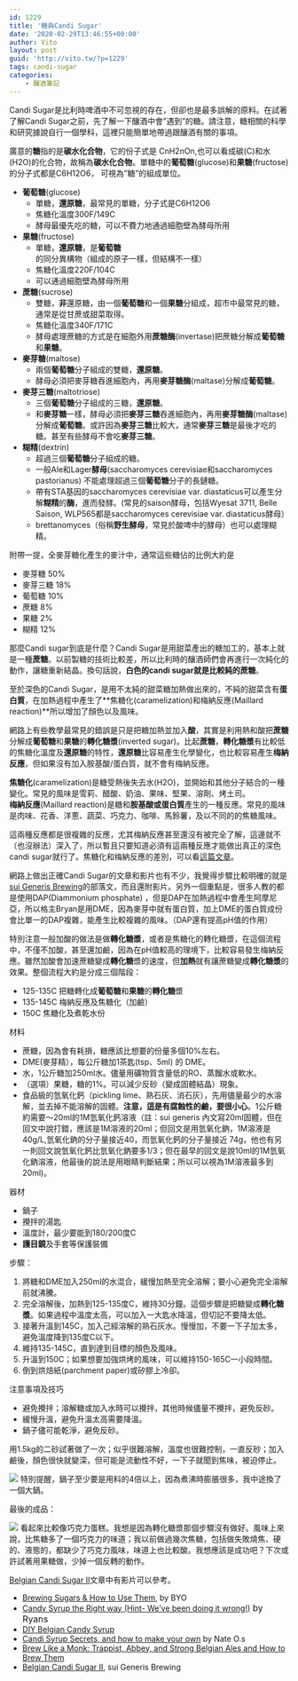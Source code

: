 ```yaml
---
id: 1229
title: '糖與Candi Sugar'
date: '2020-02-29T13:46:55+00:00'
author: Vito
layout: post
guid: 'http://vito.tw/?p=1229'
tags: candi-sugar
categories:
    - 釀酒筆記
---
```


Candi Sugar是比利時啤酒中不可忽視的存在，但卻也是最多誤解的原料。在試著了解Candi Sugar之前，先了解一下釀酒中會”遇到”的糖。請注意，糖相關的科學和研究據說自行一個學科，這裡只能簡單地帶過跟釀酒有關的事項。

廣意的**糖**指的是**碳水化合物**，它的份子式是 CnH2nOn,也可以看成碳(C)和水(H2O)的化合物，故稱為**碳水化合物**。單糖中的**葡萄糖**(glucose)和**果糖**(fructose)的分子式都是C6H12O6， 可視為”糖”的組成單位。

- **葡萄糖**(glucose)
    - 單糖，**還原糖**，最常見的單糖，分子式是C6H12O6
    - 焦糖化溫度300F/149C
    - 酵母最優先吃的糖，可以不費力地通過細胞壁為酵母所用
- **果糖**(fructose)
    - 單糖，**還原糖**，是**葡萄糖**的同分異構物（組成的原子一樣，但結構不一樣）
    - 焦糖化溫度220F/104C
    - 可以通過細胞壁為酵母所用
- **蔗糖**(sucrose)
    - 雙糖，**非**還原糖，由一個**葡萄糖**和一個**果糖**分組成，超市中最常見的糖，通常是從甘蔗或甜菜取得。
    - 焦糖化溫度340F/171C
    - 酵母處理蔗糖的方式是在細胞外用**蔗糖酶**(invertase)把蔗糖分解成**葡萄糖**和**果糖**。
- **麥芽糖**(maltose)
    - 兩個**葡萄糖**分子組成的雙糖，**還原糖**。
    - 酵母必須把麥芽糖吞進細胞內，再用**麥芽糖酶**(maltase)分解成**葡萄糖**。
- **麥芽三糖**(maltotriose)
    - 三個**葡萄糖**分子組成的三糖，**還原糖**。
    - 和**麥芽糖**一樣，酵母必須把**麥芽三糖**吞進細胞內，再用**麥芽糖酶**(maltase)分解成**葡萄糖**。或許因為**麥芽三糖**比較大，通常**麥芽三糖**是最後才吃的糖。甚至有些酵母不會吃**麥芽三糖**。
- **糊精**(dextrin)
    - 超過三個**葡萄糖**分子組成的糖。
    - 一般Ale和Lager**酵母**(saccharomyces cerevisiae和saccharomyces pastorianus) 不能處理超過三個**葡萄糖**分子的長鏈糖。
    - 帶有STA基因的saccharomyces cerevisiae var. diastaticus可以產生分解**糊精**的**酶**，進而發酵。(常見的saison酵母，包括Wyesat 3711, Belle Saison, WLP565都是saccharomyces cerevisiae var. diastaticus酵母）
    - brettanomyces（俗稱**野生酵母**，常見於酸啤中的酵母）也可以處理糊精。

附帶一提，全麥芽糖化產生的麥汁中，通常這些糖佔的比例大約是

- 麥芽糖 50%
- 麥芽三糖 18%
- 葡萄糖 10%
- 蔗糖 8%
- 果糖 2%
- 糊精 12%

那麼Candi sugar到底是什麼？Candi Sugar是用甜菜產出的糖加工的，基本上就是一種**蔗糖**。以前製糖的技術比較差，所以比利時的釀酒師們會再進行一次純化的動作，讓糖重新結晶。換句話說，**白色的candi sugar就是比較純的蔗糖**。

至於深色的Candi Sugar，是用不太純的甜菜糖加熱做出來的，不純的甜菜含有**蛋白質**，在加熱過程中產生了**焦糖化(caramelization)和梅納反應(Maillard reaction)**所以增加了顏色以及風味。

網路上有些教學最常見的錯誤是只是把糖加熱並加入**酸**，其實是利用熱和酸把**蔗糖**分解成**葡萄糖**和**果糖**的**轉化糖漿**(inverted sugar)。比起**蔗糖**，**轉化糖漿**有比較低的焦糖化溫度及**還原糖**的特性，**還原糖**比容易產生化學變化，也比較容易產生**梅納反應**，但如果沒有加入胺基酸/蛋白質，就不會有梅納反應。

**焦糖化**(caramelization)是糖受熱後失去水(H2O)，並開始和其他分子結合的一種變化。常見的風味是雪莉、醋酸、奶油、果味、堅果、溶劑、烤土司。  
**梅納反應**(Maillard reaction)是糖和**胺基酸或蛋白質**產生的一種反應。常見的風味是肉味、花香、洋蔥、蔬菜、巧克力、咖啡、馬鈴薯，及以不同的的焦糖風味。

這兩種反應都是很複雜的反應，尤其梅納反應甚至還沒有被完全了解，這邊就不（也沒辦法）深入了，所以暫且只要知道必須有這兩種反應才能做出真正的深色candi sugar就行了。焦糖化和梅納反應的差別，可以看[這篇文章](https://nommagazine.com/梅納反應跟焦糖化到底差在哪？一次搞懂原理與五/)。

網路上做出正確Candi Sugar的文章和影片也有不少，我覺得步驟比較明確的就是 [sui Generis Brewing](https://suigenerisbrewing.blogspot.com/2013/10/belgian-candi-sugar-ii.html)的部落文，而且還附影片。另外一個重點是，很多人教的都是使用DAP(Diammonium phosphate) ，但是DAP在加熱過程中會產生阿摩尼亞，所以格主Bryan是用DME，因為麥芽中就有蛋白質，加上DME的蛋白質成份會比單一的DAP複雜，能產生比較複雜的風味。（DAP還有提高pH值的作用）

特別注意一般加酸的做法是做**轉化糖漿**，或者是焦糖化的轉化糖漿，在這個流程中，不僅不加酸，甚至還加鹼，因為在pH值較高的理境下，比較容易發生梅納反應。雖然加酸會加速蔗糖變成**轉化糖**漿的速度，但**加熱**就有讓蔗糖變成**轉化糖漿**的效果。整個流程大約是分成三個階段：

- 125-135C 把糖轉化成**葡萄糖**和**果糖**的**轉化糖**漿
- 135-145C 梅納反應及焦糖化（加鹼）
- 150C 焦糖化及煮乾水份

材料

- 蔗糖，因為會有耗損，糖應該比想要的份量多個10%左右。
- DME(麥芽精），每公斤糖加1茶匙(tsp、5ml) 的 DME。
- 水，1公斤糖加250ml水。儘量用礦物質含量低的RO、蒸餾水或軟水。
- （選項）果糖，糖的1%。可以減少反砂（變成固體結晶）現象。
- 食品級的氫氧化鈣（pickling lime、熟石灰、消石灰），先用儘量最少的水溶解，並去掉不能溶解的固體。**注意，這是有腐蝕性的鹼，要很小心**。1公斤糖約需要～20ml的1M氫氧化鈣溶液（註：sui generis 內文寫20ml固體，但在回文中說打錯，應該是1M溶液的20ml；但回文是用氫氧化鈉，1M溶液是40g/L,氫氧化鈉的分子量接近40，而氫氧化鈣的分子量接近 74g，他也有另一則回文說氫氧化鈣比氫氧化鈉要多1/3；但在最早的回文是說10ml的1M氫氧化鈉溶液，他最後的說法是用眼睛判斷結果；所以可以視為1M溶液最多到20ml)。

器材

- 鍋子
- 攪拌的湯匙
- 溫度計，最少要能到180/200度C
- **護目鏡**及手套等保護裝備

步驟：

1. 將糖和DME加入250ml的水混合，緩慢加熱至完全溶解；要小心避免完全溶解前就沸騰。
2. 完全溶解後，加熱到125-135度C，維持30分鐘。這個步驟是把糖變成**轉化糖漿**。如果過程中溫度太高，可以加入一大匙水降溫，但切記不要降太低。
3. 接著升溫到145C，加入己經溶解的熟石灰水。慢慢加，不要一下子加太多，避免溫度降到135度C以下。
4. 維持135-145C，直到達到目標的顏色及風味。
5. 升溫到150C；如果想要加強烘烤的風味，可以維持150-165C一小段時間。
6. 倒到烘焙紙(parchment paper)或矽膠上冷卻。

注意事項及技巧

- 避免攪拌；溶解糖或加入水時可以攪拌，其他時候儘量不攪拌，避免反砂。
- 緩慢升溫，避免升溫太高需要降溫。
- 鍋子儘可能乾淨，避免反砂。

用1.5kg的二砂試著做了一次；似乎很難溶解，溫度也很難控制，一直反砂；加入鹼後，顏色很快就變深，但可能是流動性不好，一下子就聞到焦味，被迫停止。

![](/wp-content/uploads/2020/03/candi2.jpg)
特別提醒，鍋子至少要是用料的4倍以上，因為煮沸時膨脹很多，我中途換了一個大鍋。

最後的成品：


![](/wp-content/uploads/2020/03/candi3.jpg)
看起來比較像巧克力蛋糕。我想是因為轉化糖漿那個步驟沒有做好。風味上來說，比焦糖多了一個巧克力的味道；我以前做過幾次焦糖，包括做失敗燒焦、硬的、液態的，都缺少了巧克力風味，味道上也比較酸。我想應該是成功吧？下次或許試著用果糖做，少掉一個反轉的動作。

[Belgian Candi Sugar II](https://suigenerisbrewing.blogspot.com/2013/10/belgian-candi-sugar-ii.html)文章中有影片可以參考。

- [Brewing Sugars &amp; How to Use Them](https://byo.com/article/sweetness-brewing-sugars-how-to-use-them/), by BYO
- [Candy Syrup the Right way (Hint- We’ve been doing it wrong!)](http://ryanbrews.blogspot.com/2012/02/candy-syrup-right-way-hint-weve-been.html)<span style="font-size: 1rem"> by Ryans</span>
- [DIY Belgian Candy Syrup](https://lifefermented.wordpress.com/2013/06/11/diy-belgian-candy-syrup-1-sugar-science/)
- [Candi Syrup Secrets, and how to make your own](http://nateobrew.blogspot.com/2011/08/candi-syrup-secrets-and-how-to-make.html) by Nate O.s
- [Brew Like a Monk: Trappist, Abbey, and Strong Belgian Ales and How to Brew Them](<http://Brew Like a Monk: Trappist, Abbey, and Strong Belgian Ales and How to Brew Them>)
- [Belgian Candi Sugar II](https://suigenerisbrewing.blogspot.com/2013/10/belgian-candi-sugar-ii.html), sui Generis Brewing